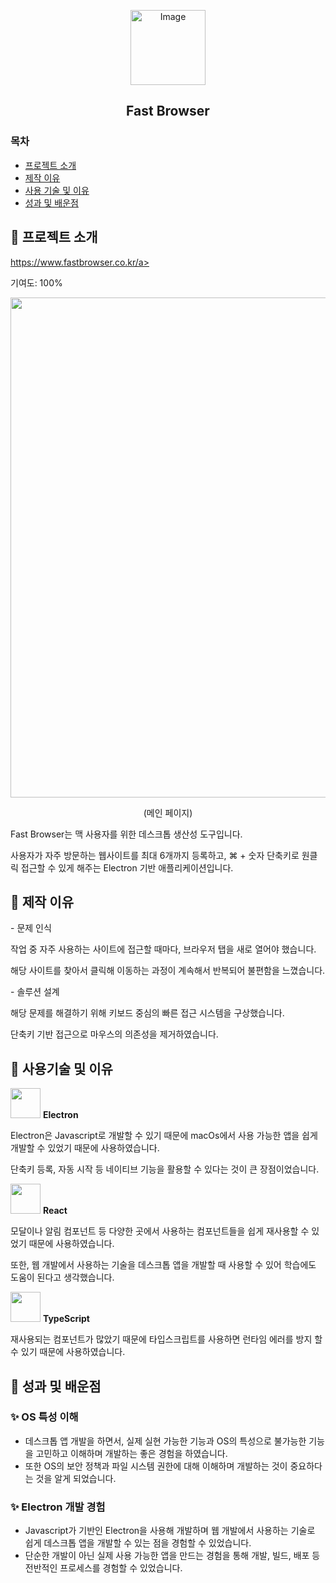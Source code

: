 <p align="center">
  <img width="120" alt="Image" src="https://github.com/user-attachments/assets/91ce632e-607e-4083-ad4f-e82a0e6a1225" />
</p>
<h2 align="center">Fast Browser</h1>

### 목차
- [프로젝트 소개](#프로젝트-소개)
- [제작 이유](#프로젝트-소개)
- [사용 기술 및 이유](#프로젝트-소개)
- [성과 및 배운점](#프로젝트-소개)

## 📍 프로젝트 소개
<a href="https://www.fastbrowser.co.kr" target="blank">https://www.fastbrowser.co.kr/a>
<p>기여도: 100%</p>
<p align="center">
  <img src="https://github.com/user-attachments/assets/868243e2-4b3f-46dc-bbf4-9c64b1b487b9" width="800"/>
</p>
<p align="center">(메인 페이지)</p>
<p>Fast Browser는 맥 사용자를 위한 데스크톱 생산성 도구입니다.</p>
<p>사용자가 자주 방문하는 웹사이트를 최대 6개까지 등록하고, ⌘ + 숫자 단축키로 원클릭 접근할 수 있게 해주는 Electron 기반 애플리케이션입니다.</p>

## 📍 제작 이유
<p>- 문제 인식</p>
<p>작업 중 자주 사용하는 사이트에 접근할 때마다, 브라우저 탭을 새로 열어야 했습니다.</p>
<p>해당 사이트를 찾아서 클릭해 이동하는 과정이 계속해서 반복되어 불편함을 느꼈습니다.</p>
<p>- 솔루션 설계</p>
<p>해당 문제를 해결하기 위해 키보드 중심의 빠른 접근 시스템을 구상했습니다.</p>
<p>단축키 기반 접근으로 마우스의 의존성을 제거하였습니다.</p>

## 📍 사용기술 및 이유
<p>
  <img src="https://github.com/user-attachments/assets/f1ba31c5-3f7c-4e10-a0db-1a8a4e8bf310" width="48">
  <strong>Electron</strong>
</p>
<p>Electron은 Javascript로 개발할 수 있기 때문에 macOs에서 사용 가능한 앱을 쉽게 개발할 수 있었기 때문에 사용하였습니다.</p>
<p>단축키 등록, 자동 시작 등 네이티브 기능을 활용할 수 있다는 것이 큰 장점이었습니다.</p>
<p>
  <img src="https://github.com/user-attachments/assets/89603035-d261-4175-b670-6f53879bb53e" width="48">
  <strong>React</strong>
</p>
<p>모달이나 알림 컴포넌트 등 다양한 곳에서 사용하는 컴포넌트들을 쉽게 재사용할 수 있었기 때문에 사용하였습니다.</p>
<p>또한, 웹 개발에서 사용하는 기술을 데스크톱 앱을 개발할 때 사용할 수 있어 학습에도 도움이 된다고 생각했습니다.</p>
<p>
  <img src="https://github.com/user-attachments/assets/6a9b273e-d93a-40f9-8a9e-3a956bc2648b" width="48">
  <strong>TypeScript</strong>
</p>
<p>재사용되는 컴포넌트가 많았기 때문에 타입스크립트를 사용하면 런타임 에러를 방지 할 수 있기 때문에 사용하였습니다.</p>


## 📍 성과 및 배운점

### ✨ OS 특성 이해
<ul>
  <li>데스크톱 앱 개발을 하면서, 실제 실현 가능한 기능과 OS의 특성으로 불가능한 기능을 고민하고 이해하며 개발하는 좋은 경험을 하였습니다.</li>
  <li>또한 OS의 보안 정책과 파일 시스템 권한에 대해 이해하며 개발하는 것이 중요하다는 것을 알게 되었습니다.</li>
</ul>

### ✨ Electron 개발 경험
<ul>
  <li>Javascript가 기반인 Electron을 사용해 개발하며 웹 개발에서 사용하는 기술로 쉽게 데스크톱 앱을 개발할 수 있는 점을 경험할 수 있었습니다.</li>
  <li>단순한 개발이 아닌 실제 사용 가능한 앱을 만드는 경험을 통해 개발, 빌드, 배포 등 전반적인 프로세스를 경험할 수 있었습니다.</li>
</ul>
